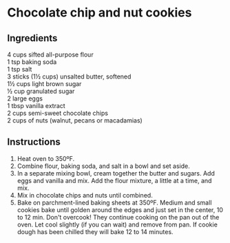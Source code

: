 # Chocolate chip and nut cookies

## Ingredients
4 cups sifted all-purpose flour  
1 tsp baking soda  
1 tsp salt  
3 sticks (1½ cups) unsalted butter, softened  
1½ cups light brown sugar  
½ cup granulated sugar  
2 large eggs  
1 tbsp vanilla extract  
2 cups semi-sweet chocolate chips  
2 cups of nuts (walnut, pecans or macadamias)  


## Instructions
1. Heat oven to 350ºF. 
1. Combine flour, baking soda, and salt in a bowl and set aside. 
1. In a separate mixing bowl, cream together the butter and sugars. Add eggs and vanilla and mix. Add the flour mixture, a little at a time, and mix. 
1. Mix in chocolate chips and nuts until combined.
1. Bake on parchment-lined baking sheets at 350ºF. Medium and small cookies bake until golden around the edges and just set in the center, 10 to 12 min. Don't overcook! They continue cooking on the pan out of the oven. Let cool slightly (if you can wait) and remove from pan.
If cookie dough has been chilled they will bake 12 to 14 minutes.
